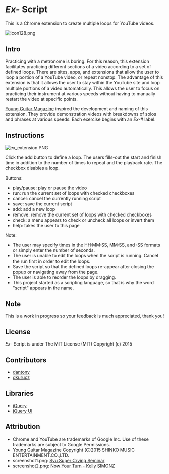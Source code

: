 # *Ex-* Script

This is a Chrome extension to create multiple loops for YouTube videos.

![icon128.png](https://raw.githubusercontent.com/dantony/exscript/master/icons/icon128.png)

## Intro
Practicing with a metronome is boring. For this reason, this extension facilitates practicing different sections of a video according to a set of defined loops. There are sites, apps, and extensions that allow the user to loop a portion of a YouTube video, or repeat nonstop. The advantage of this extension is that it allows the user to stay within the YouTube site and loop multiple portions of a video automatically. This allows the user to focus on practicing their instrument at various speeds without having to manually restart the video at specific points.

[Young Guitar Magazine](http://youngguitar.jp/) inspired the development and naming of this extension. They provide demonstration videos with breakdowns of solos and phrases at various speeds. Each exercise begins with an *Ex-*# label. 

## Instructions

![ex_extension.PNG](https://raw.githubusercontent.com/dantony/exscript/master/ex_extension.PNG)

Click the add button to define a loop. The users fills-out the start and finish time in addition to the number of times to repeat and the playback rate. The checkbox disables a loop.

Buttons:
* play/pause: play or pause the video
* run: run the current set of loops with checked checkboxes
* cancel: cancel the currently running script
* save: save the current script
* add: add a new loop
* remove: remove the current set of loops with checked checkboxes
* check: a menu appears to check or uncheck all loops or invert them
* help: takes the user to this page

Note:
* The user may specify times in the HH:MM:SS, MM:SS, and :SS formats or simply enter the number of seconds.
* The user is unable to edit the loops when the script is running. Cancel the run first in order to edit the loops.
* Save the script so that the defined loops re-appear after closing the popup or navigating away from the page.
* The user is able to reorder the loops by dragging.
* This project started as a scripting language, so that is why the word "script" appears in the name.

## Note
This is a work in progress so your feedback is much appreciated, thank you!

## License
*Ex-* Script is under The MIT License (MIT) Copyright (c) 2015

## Contributors
* [dantony](https://github.com/dantony/)
* [dkurucz](https://github.com/dkurucz/)

## Libraries
* [jQuery](http://jquery.com/)
* [jQuery UI](http://jqueryui.com/)

## Attribution
* Chrome and YouTube are trademarks of Google Inc. Use of these trademarks are subject to Google Permissions.
* Young Guitar Magazine Copyright (C)2015 SHINKO MUSIC ENTERTAINMENT.CO.,LTD.
* screenshot1.png: [Syu Super Crying Seminar](https://www.youtube.com/watch?v=3BDaiNT8quM)
* screenshot2.png: [Now Your Turn - Kelly SIMONZ](https://www.youtube.com/watch?v=0zADGI5ErX8)